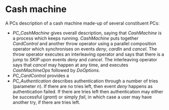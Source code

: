 # Cash machine

A PCs description of a cash machine made-up of several constituent PCs:
* <i>PC_CashMachine</i> gives overall description, saying that <i>CashMachine</i> is a process which keeps running. <i>CashMachine</i> puts together <i>CardControl</i> and another throw operator
using a parallel composition operator which synchronises on events <i>deny</i>, <i>cardIn</i> and <i>cancel</i>. The throw operator executes an interleaving operator and says that there is a jump to <i>SKIP</i> upon events <i>deny</i> and <i>cancel</i>. The interleaving operator says that <i>cancel</i> may happen at any time, and executes <i>CashMachineOps</i> followed by <i>DoOptions</i>.
* <i>PC_CardControl</i> provides a
* <i>PC_Authentication</i> describes authentication through a number of tries (parameter <i>n</i>).
If there are no tries left, then event <i>deny</i> happens as authentication failed. If there are tries left then authentication may either be successful (<i>grant</i>) or simply <i>fail</i>, in which case a user may have another try, if there are tries left.

